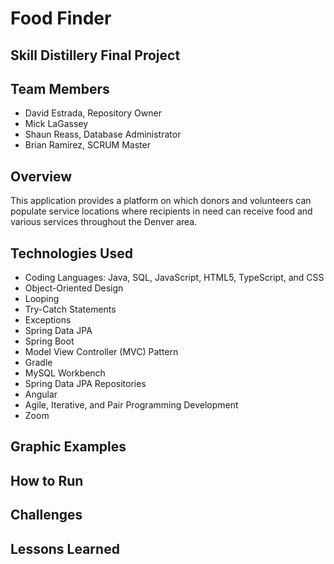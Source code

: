 # Food Finder
## Skill Distillery Final Project

## Team Members
* David Estrada, Repository Owner
* Mick LaGassey
* Shaun Reass, Database Administrator
* Brian Ramirez, SCRUM Master

## Overview

This application provides a platform on which donors and volunteers can populate service locations where recipients in need can receive food and various services throughout the Denver area.  

## Technologies Used
* Coding Languages: Java, SQL, JavaScript, HTML5, TypeScript, and CSS
* Object-Oriented Design
* Looping
* Try-Catch Statements
* Exceptions
* Spring Data JPA
* Spring Boot
* Model View Controller (MVC) Pattern
* Gradle
* MySQL Workbench
* Spring Data JPA Repositories
* Angular
* Agile, Iterative, and Pair Programming Development
* Zoom

## Graphic Examples



## How to Run



## Challenges



## Lessons Learned
